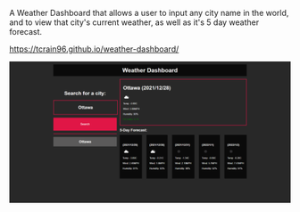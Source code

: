 A Weather Dashboard that allows a user to input any city name in the world, and to view that city's current weather, as well as it's 5 day weather forecast.

https://tcrain96.github.io/weather-dashboard/

![Weather Dashboard Home Page](./assets/img/Full-Screenshot.png.png?raw=true "Home - Weather Dashboard Scheduler")
